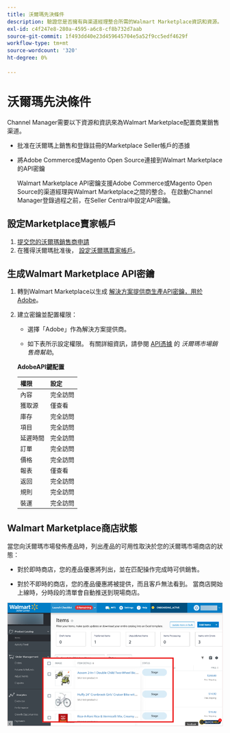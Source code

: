 ```yaml
---
title: 沃爾瑪先決條件
description: 驗證您是否擁有與渠道經理整合所需的Walmart Marketplace資訊和資源。
exl-id: c4f247e8-280a-4595-a6c8-cf8b732d7aab
source-git-commit: 1f493dd40e23d459645704e5a52f9cc5edf4629f
workflow-type: tm+mt
source-wordcount: '320'
ht-degree: 0%

---
```


# 沃爾瑪先決條件

Channel Manager需要以下資源和資訊來為Walmart Marketplace配置商業銷售渠道。

* 批准在沃爾瑪上銷售和登錄註冊的Marketplace Seller帳戶的憑據

* 將Adobe Commerce或Magento Open Source連接到Walmart Marketplace的API密鑰

   Walmart Marketplace API密鑰支援Adobe Commerce或Magento Open Source的渠道經理與Walmart Marketplace之間的整合。 在啟動Channel Manager登錄過程之前，在Seller Central中設定API密鑰。

## 設定Marketplace賣家帳戶

1. [提交您的沃爾瑪銷售商申請](https://marketplace-apply.walmart.com/apply?id=0014M00001zivMpQAI)
1. 在獲得沃爾瑪批准後， [設定沃爾瑪賣家帳戶](https://sellerhelp.walmart.com/seller/s/guide?article=000008219)。

## 生成Walmart Marketplace API密鑰

1. 轉到Walmart Marketplace以生成 [解決方案提供商生產API密鑰，用於Adobe](https://developer.walmart.com/#preloginModal?redirectUri=https%3A%2F%2Fdeveloper.walmart.com%2Faccount%2FgenerateKey)。

1. 建立密鑰並配置權限：

   * 選擇「Adobe」作為解決方案提供商。

   * 如下表所示設定權限。 有關詳細資訊，請參閱 [API憑據](https://sellerhelp.walmart.com/seller/s/guide?article=000006422) 的 _沃爾瑪市場銷售商幫助_。

   **AdobeAPI鍵配置**

   | **權限** | **設定** |
   |----------------|-------------|
   | 內容 | 完全訪問 |
   | 獲取源 | 僅查看 |
   | 庫存 | 完全訪問 |
   | 項目 | 完全訪問 |
   | 延遲時間 | 完全訪問 |
   | 訂單 | 完全訪問 |
   | 價格 | 完全訪問 |
   | 報表 | 僅查看 |
   | 返回 | 完全訪問 |
   | 規則 | 完全訪問 |
   | 裝運 | 完全訪問 |

## Walmart Marketplace商店狀態

當您向沃爾瑪市場發佈產品時，列出產品的可用性取決於您的沃爾瑪市場商店的狀態：

* 對於即時商店，您的產品優惠將列出，並在匹配操作完成時可供銷售。

* 對於不即時的商店，您的產品優惠將被提供，而且客戶無法看到。 當商店開始上線時，分時段的清單會自動推送到現場商店。

![[!DNL Walmart Seller Central] 分段產品](assets/walmart-seller-central-staged.png)
